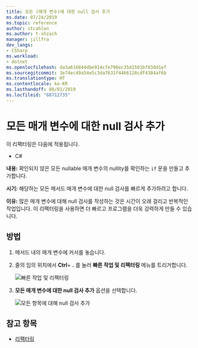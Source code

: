 ```yaml
---
title: 모든 (매개 변수)에 대한 null 검사 추가
ms.date: 07/24/2019
ms.topic: reference
author: stcahlon
ms.author: t-shzach
manager: jillfra
dev_langs:
- CSharp
ms.workload:
- dotnet
ms.openlocfilehash: da3a616844dbe914cfe796ec35d1501bf83dd1ef
ms.sourcegitcommit: 3e74ec49a54e5c3da7631f4466128cdf4384af6b
ms.translationtype: HT
ms.contentlocale: ko-KR
ms.lasthandoff: 08/01/2019
ms.locfileid: "68712735"
---
```

# <a name="add-null-checks-for-all-parameters"></a>모든 매개 변수에 대한 null 검사 추가 

이 리팩터링은 다음에 적용됩니다. 

- C# 

**내용:** 확인되지 않은 모든 nullable 매개 변수의 nullity를 확인하는 `if` 문을 만들고 추가합니다. 

**시기:** 해당하는 모든 메서드 매개 변수에 대한 null 검사를 빠르게 추가하려고 합니다.

**이유:** 많은 매개 변수에 대해 null 검사를 작성하는 것은 시간이 오래 걸리고 반복적인 작업입니다. 이 리팩터링을 사용하면 더 빠르고 프로그램을 더욱 강력하게 만들 수 있습니다.  

## <a name="how-to"></a>방법 

1. 메서드 내의 매개 변수에 커서를 놓습니다.

2. 줄의 임의 위치에서 **Ctrl**+ **.** 를 눌러 **빠른 작업 및 리팩터링** 메뉴를 트리거합니다.

   ![빠른 작업 및 리팩터링](media/add-null-checks-for-all-parameters.png)
   
3. **모든 매개 변수에 대한 null 검사 추가** 옵션을 선택합니다.

   ![모든 항목에 대해 null 검사 추가](media/add-null-checks-for-all.png) 

## <a name="see-also"></a>참고 항목 

- [리팩터링](../refactoring-in-visual-studio.md) 
